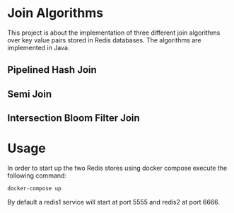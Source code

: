 # Join Algorithms
This project is about the implementation of three different join algorithms over key value pairs stored in Redis databases. The algorithms are implemented in Java.

## Pipelined Hash Join

## Semi Join


## Intersection Bloom Filter Join

# Usage
In order to start up the two Redis stores using docker compose execute the following command:
```sh
docker-compose up
```

By default a redis1 service will start at port 5555 and redis2 at port 6666.